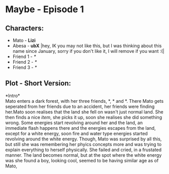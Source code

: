 # Maybe - Episode 1
## Characters:
* Mato - **Lizi**
* Abesa - **ubX** |hey, IK you may not like this, but I was thinking about this name since January, sorry if you don't like it, I will remove if you want :(|
* Friend 1 - _*_
* Friend 2 - _*_
* Friend 3 - _*_
## Plot - Short Version:
\*Intro*<br>
Mato enters a dark forest, with her three friends, \*, \* and \*. There Mato gets seperated from her friends due to an accident, her friends were finding her.Mato soon realises 
that the land she fell on wasn't just normal land. She then finds a nice *item*, she picks it up, soon she realises she did something wrong. Some energies start revolving around 
her and the land, an immediate flash happens there and the energies escapes from the land, except for a white energy, soon fire and water type energies started revolving around 
the white energy. Though, Mato was surprised by all this, but still she was remembering her phyics concepts more and was trying to explain everything to herself physically. She failed and cried, in a
frustated manner.
The land becomes normal, but at the spot where the white energy was she found a boy, looking cool, seemed to be having similar age as of Mato, 
